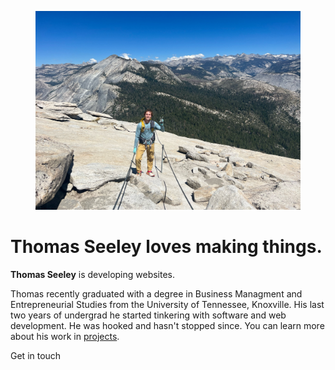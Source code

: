 

<figure><img  alt="Thomas standing on top of Half Dome in Yosemite National Park." loading="lazy" src="/assets/images/thomas.jpg"></figure>


# Thomas Seeley loves making things.

**Thomas Seeley** is developing websites.


Thomas recently graduated with a degree in Business Managment and Entrepreneurial Studies from the University of Tennessee, Knoxville. His last two years of undergrad he started tinkering with software and web development. He was hooked and hasn't stopped since. You can learn more about his work in [projects](/site/projects).

Get in touch 